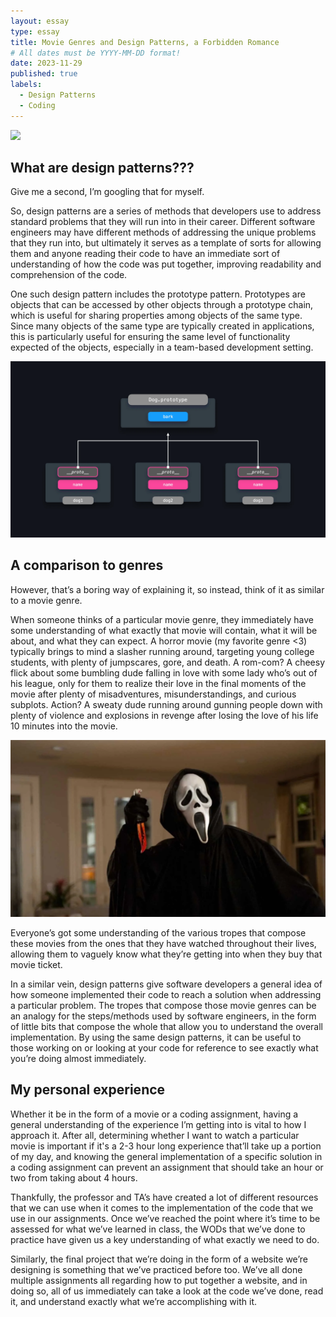 ```yaml
---
layout: essay
type: essay
title: Movie Genres and Design Patterns, a Forbidden Romance
# All dates must be YYYY-MM-DD format!
date: 2023-11-29
published: true
labels:
  - Design Patterns
  - Coding
---
```


<img class="img-fluid" src="../img/essays/moviegenresanddesignpatterns/theatre.png">

## What are design patterns???

Give me a second, I’m googling that for myself.

So, design patterns are a series of methods that developers use to address standard problems that they will run into in their career. Different software engineers may have different methods of addressing the unique problems that they run into, but ultimately it serves as a template of sorts for allowing them and anyone reading their code to have an immediate sort of understanding of how the code was put together, improving readability and comprehension of the code. 

One such design pattern includes the prototype pattern. Prototypes are objects that can be accessed by other objects through a prototype chain, which is useful for sharing properties among objects of the same type.  Since many objects of the same type are typically created in applications, this is particularly useful for ensuring the same level of functionality expected of the objects, especially in a team-based development setting.

<img width="600px" src="../img/essays/moviegenresanddesignpatterns/prototypes.png">

## A comparison to genres

However, that’s a boring way of explaining it, so instead, think of it as similar to a movie genre.

When someone thinks of a particular movie genre, they immediately have some understanding of what exactly that movie will contain, what it will be about, and what they can expect. A horror movie (my favorite genre <3) typically brings to mind a slasher running around, targeting young college students, with plenty of jumpscares, gore, and death. A rom-com? A cheesy flick about some bumbling dude falling in love with some lady who’s out of his league, only for them to realize their love in the final moments of the movie after plenty of misadventures, misunderstandings, and curious subplots. Action? A sweaty dude running around gunning people down with plenty of violence and explosions in revenge after losing the love of his life 10 minutes into the movie.

<img width="600px" src="../img/essays/moviegenresanddesignpatterns/scream.png">

Everyone’s got some understanding of the various tropes that compose these movies from the ones that they have watched throughout their lives, allowing them to vaguely know what they’re getting into when they buy that movie ticket.

In a similar vein, design patterns give software developers a general idea of how someone implemented their code to reach a solution when addressing a particular problem. The tropes that compose those movie genres can be an analogy for the steps/methods used by software engineers, in the form of little bits that compose the whole that allow you to understand the overall implementation. By using the same design patterns, it can be useful to those working on or looking at your code for reference to see exactly what you’re doing almost immediately. 

## My personal experience 

Whether it be in the form of a movie or a coding assignment, having a general understanding of the experience I’m getting into is vital to how I approach it. After all, determining whether I want to watch a particular movie is important if it's a 2-3 hour long experience that’ll take up a portion of my day, and knowing the general implementation of a specific solution in a coding assignment can prevent an assignment that should take an hour or two from taking about 4 hours.

Thankfully, the professor and TA’s have created a lot of different resources that we can use when it comes to the implementation of the code that we use in our assignments. Once we’ve reached the point where it’s time to be assessed for what we’ve learned in class, the WODs that we’ve done to practice have given us a key understanding of what exactly we need to do. 


Similarly, the final project that we’re doing in the form of a website we’re designing is something that we’ve practiced before too. We’ve all done multiple assignments all regarding how to put together a website, and in doing so, all of us immediately can take a look at the code we’ve done, read it, and understand exactly what we’re accomplishing with it. 
